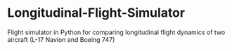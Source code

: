 # Longitudinal-Flight-Simulator
Flight simulator in Python for comparing longitudinal flight dynamics of two aircraft (L-17 Navion and Boeing 747)
